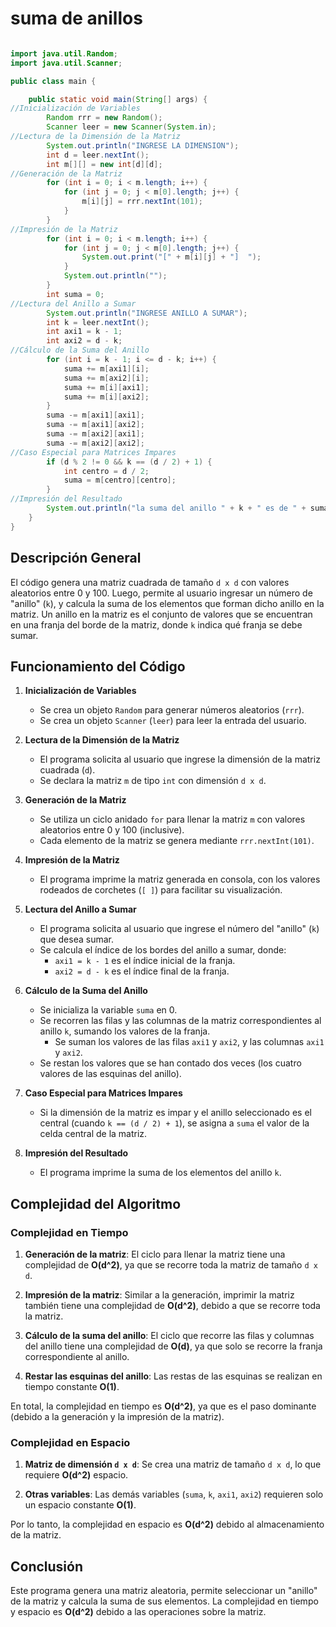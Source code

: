 # suma de anillos

```java

import java.util.Random;
import java.util.Scanner;

public class main {

    public static void main(String[] args) {
//Inicialización de Variables
        Random rrr = new Random();
        Scanner leer = new Scanner(System.in);
//Lectura de la Dimensión de la Matriz
        System.out.println("INGRESE LA DIMENSION");
        int d = leer.nextInt();
        int m[][] = new int[d][d];
//Generación de la Matriz
        for (int i = 0; i < m.length; i++) {
            for (int j = 0; j < m[0].length; j++) {
                m[i][j] = rrr.nextInt(101);
            }
        }
//Impresión de la Matriz
        for (int i = 0; i < m.length; i++) {
            for (int j = 0; j < m[0].length; j++) {
                System.out.print("[" + m[i][j] + "]  ");
            }
            System.out.println("");
        }
        int suma = 0;
//Lectura del Anillo a Sumar
        System.out.println("INGRESE ANILLO A SUMAR");
        int k = leer.nextInt();
        int axi1 = k - 1;
        int axi2 = d - k;
//Cálculo de la Suma del Anillo
        for (int i = k - 1; i <= d - k; i++) {
            suma += m[axi1][i];
            suma += m[axi2][i];
            suma += m[i][axi1];
            suma += m[i][axi2];
        }
        suma -= m[axi1][axi1];
        suma -= m[axi1][axi2];
        suma -= m[axi2][axi1];
        suma -= m[axi2][axi2];
//Caso Especial para Matrices Impares
        if (d % 2 != 0 && k == (d / 2) + 1) {
            int centro = d / 2;
            suma = m[centro][centro];
        }
//Impresión del Resultado
        System.out.println("la suma del anillo " + k + " es de " + suma);
    }
}
```

## Descripción General

El código genera una matriz cuadrada de tamaño `d x d` con valores aleatorios entre 0 y 100. Luego, permite al usuario ingresar un número de "anillo" (`k`), y calcula la suma de los elementos que forman dicho anillo en la matriz. Un anillo en la matriz es el conjunto de valores que se encuentran en una franja del borde de la matriz, donde `k` indica qué franja se debe sumar.

## Funcionamiento del Código

1. **Inicialización de Variables**
   - Se crea un objeto `Random` para generar números aleatorios (`rrr`).
   - Se crea un objeto `Scanner` (`leer`) para leer la entrada del usuario.

2. **Lectura de la Dimensión de la Matriz**
   - El programa solicita al usuario que ingrese la dimensión de la matriz cuadrada (`d`).
   - Se declara la matriz `m` de tipo `int` con dimensión `d x d`.

3. **Generación de la Matriz**
   - Se utiliza un ciclo anidado `for` para llenar la matriz `m` con valores aleatorios entre 0 y 100 (inclusive).
   - Cada elemento de la matriz se genera mediante `rrr.nextInt(101)`.

4. **Impresión de la Matriz**
   - El programa imprime la matriz generada en consola, con los valores rodeados de corchetes (`[ ]`) para facilitar su visualización.

5. **Lectura del Anillo a Sumar**
   - El programa solicita al usuario que ingrese el número del "anillo" (`k`) que desea sumar.
   - Se calcula el índice de los bordes del anillo a sumar, donde:
     - `axi1 = k - 1` es el índice inicial de la franja.
     - `axi2 = d - k` es el índice final de la franja.

6. **Cálculo de la Suma del Anillo**
   - Se inicializa la variable `suma` en 0.
   - Se recorren las filas y las columnas de la matriz correspondientes al anillo `k`, sumando los valores de la franja.
     - Se suman los valores de las filas `axi1` y `axi2`, y las columnas `axi1` y `axi2`.
   - Se restan los valores que se han contado dos veces (los cuatro valores de las esquinas del anillo).

7. **Caso Especial para Matrices Impares**
   - Si la dimensión de la matriz es impar y el anillo seleccionado es el central (cuando `k == (d / 2) + 1`), se asigna a `suma` el valor de la celda central de la matriz.

8. **Impresión del Resultado**
   - El programa imprime la suma de los elementos del anillo `k`.


## Complejidad del Algoritmo

### Complejidad en Tiempo

1. **Generación de la matriz**: El ciclo para llenar la matriz tiene una complejidad de **O(d^2)**, ya que se recorre toda la matriz de tamaño `d x d`.
   
2. **Impresión de la matriz**: Similar a la generación, imprimir la matriz también tiene una complejidad de **O(d^2)**, debido a que se recorre toda la matriz.

3. **Cálculo de la suma del anillo**: El ciclo que recorre las filas y columnas del anillo tiene una complejidad de **O(d)**, ya que solo se recorre la franja correspondiente al anillo.

4. **Restar las esquinas del anillo**: Las restas de las esquinas se realizan en tiempo constante **O(1)**.

En total, la complejidad en tiempo es **O(d^2)**, ya que es el paso dominante (debido a la generación y la impresión de la matriz).

### Complejidad en Espacio

1. **Matriz de dimensión `d x d`**: Se crea una matriz de tamaño `d x d`, lo que requiere **O(d^2)** espacio.
   
2. **Otras variables**: Las demás variables (`suma`, `k`, `axi1`, `axi2`) requieren solo un espacio constante **O(1)**.

Por lo tanto, la complejidad en espacio es **O(d^2)** debido al almacenamiento de la matriz.

## Conclusión

Este programa genera una matriz aleatoria, permite seleccionar un "anillo" de la matriz y calcula la suma de sus elementos. La complejidad en tiempo y espacio es **O(d^2)** debido a las operaciones sobre la matriz.
